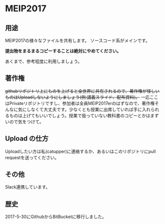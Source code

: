 # MEIP2017

## 用途

MEIP2017の様々なファイルを共有します。
ソースコード系がメインです。

 **提出物をまるまるコピーすることは絶対にやめてください。** 

あくまで、参考程度に利用しましょう。

## 著作権

~~githubリポジトリ上にものを上げると全世界に共有されるので、著作権が怪しいものはUploadしないようにしましょう(例:講義スライド、配布資料)。~~
一応ここはPrivateリポジトリですし、参加者は全員MEIP2017erのはずなので、著作権そんなに気にしなくて大丈夫です。少なくとも授業に出席していれば手に入れられるものは上げてもいいでしょう。授業で扱っていない教科書のコピーとかはまずいので気をつけて。

## Upload の仕方

Uploadしたい方は私(catupper)に連絡するか、あるいはこのリポジトリにpull requestを送ってください。

## その他

Slack連携しています。

## 歴史
2017-5-30にGithubからBitBucketに移行しました。

